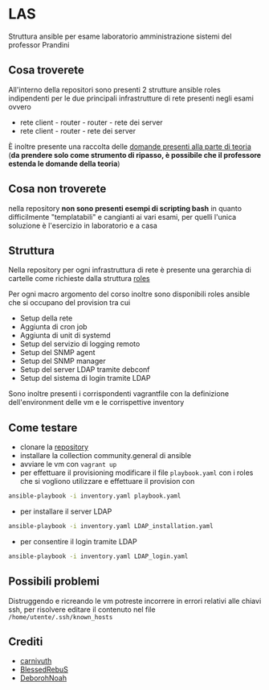 # LAS

Struttura ansible per esame laboratorio amministrazione sistemi del professor Prandini

##  Cosa troverete

All'interno della repositori sono presenti 2 strutture ansible roles indipendenti per le due principali infrastrutture di rete presenti negli esami ovvero

* rete client - router - router - rete dei server
* rete client - router - rete dei server

È inoltre presente una raccolta delle [domande presenti alla parte di teoria](https://github.com/carnivuth/LAS/blob/master/teoria/teoria.md) (**da prendere solo come strumento di ripasso, è possibile che il professore estenda le domande della teoria**)

##  Cosa non troverete

nella repository **non sono presenti esempi di scripting bash** in quanto difficilmente "templatabili" e cangianti ai vari esami, per quelli l'unica soluzione è l'esercizio in laboratorio e a casa

## Struttura

Nella repository per ogni infrastruttura di rete è presente una gerarchia di cartelle come richieste dalla struttura [roles](https://docs.ansible.com/ansible/latest/user_guide/playbooks_reuse_roles.html)

Per ogni macro argomento del corso inoltre sono disponibili roles ansible che si occupano del provision tra cui

* Setup della rete
* Aggiunta di cron job
* Aggiunta di unit di systemd
* Setup del servizio di logging remoto
* Setup del SNMP agent
* Setup del SNMP manager
* Setup del server LDAP tramite debconf
* Setup del sistema di login tramite LDAP

Sono inoltre presenti i corrispondenti vagrantfile con la definizione dell'environment delle vm e le corrispettive inventory

## Come testare

- clonare la [repository](https://github.com/carnivuth/LAS.git)
- installare la collection community.general di ansible
- avviare le vm con `vagrant up`
- per effettuare il provisioning modificare il file `playbook.yaml` con i roles che si vogliono utilizzare e effettuare il provision con

```bash
ansible-playbook -i inventory.yaml playbook.yaml
```

- per installare il server LDAP

```bash
ansible-playbook -i inventory.yaml LDAP_installation.yaml
```

- per consentire il login tramite LDAP

```bash
ansible-playbook -i inventory.yaml LDAP_login.yaml
```

## Possibili problemi

Distruggendo e ricreando le vm potreste incorrere in errori relativi alle chiavi ssh, per risolvere editare il contenuto nel file `/home/utente/.ssh/known_hosts`

## Crediti

- [carnivuth](https://github.com/carnivuth)
- [BlessedRebuS](https://github.com/BlessedRebuS)
- [DeborohNoah](https://github.com/DeborohNoah)
